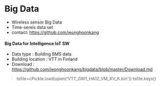 # Big Data
  - Wireless sensor Big Data
  - Time-sereis data set 
  - contact: https://github.com/jeonghoonkang
  
#### Big Data for Intelligence IoT SW
 - Data type : Building BMS data 
 - Building location : VTT in Finland
 - Download : https://github.com/jeonghoonkang/bigdata/blob/master/Download.md

> tsfile=cPickle.load(open('VTT_GW1_HA12_VM_KV_K.bin'))
> tsfile.keys()
